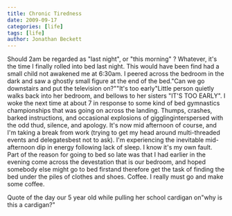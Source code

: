 ```yaml
---
title: Chronic Tiredness
date: 2009-09-17
categories: [life]
tags: [life]
author: Jonathan Beckett
---
```


Should 2am be regarded as "last night", or "this morning" ? Whatever, it's the time I finally rolled into bed last night. This would have been find had a small child not awakened me at 6:30am. I peered across the bedroom in the dark and saw a ghostly small figure at the end of the bed."Can we go downstairs and put the television on?""It's too early"Little person quietly walks back into her bedroom, and bellows to her sisters "IT'S TOO EARLY". I woke the next time at about 7 in response to some kind of bed gymnastics championships that was going on across the landing. Thumps, crashes, barked instructions, and occasional explosions of gigglinginterspersed with the odd thud, silence, and apology. It's now mid afternoon of course, and I'm taking a break from work (trying to get my head around multi-threaded events and delegatesbest not to ask). I'm experiencing the inevitable mid-afternoon dip in energy following lack of sleep. I know it's my own fault. Part of the reason for going to bed so late was that I had earlier in the evening come across the devestation that is our bedroom, and hoped somebody else might go to bed firstand therefore get the task of finding the bed under the piles of clothes and shoes. Coffee. I really must go and make some coffee.

Quote of the day our 5 year old while pulling her school cardigan on"why is this a cardigan?"